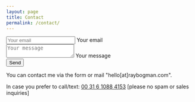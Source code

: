 ```yaml
---
layout: page
title: Contact
permalink: /contact/
---
```


<main class="flex flex-wrap justify-around align-item items-center" markdown="0">
<form method="post" action-xhr="https://www.getform.org/f/68a938b3-bb23-4c55-929c-ab0639504921" target="_top">

  <div class="flex flex-column items-center">
    <div class="ampstart-input inline-block relative m0 p0 mb3 ">
      <input type="email" name="email" id="ip1" class="block border-none p0 m0 user-valid valid" placeholder="Your email">
      <label for="ip1" class="absolute top-0 right-0 bottom-0 left-0" aria-hidden="true">Your email</label>
    </div>
  </div>  
  <div class="ampstart-input inline-block relative m0 p0 mb3 ">
    <textarea name="message" class="block border-none p0 m0 user-valid valid" id="ip2" placeholder="Your message"></textarea>
    <label for="ip2" class="absolute top-0 right-0 bottom-0 left-0" aria-hidden="true">Your message</label>
  </div>
  <div>
    <button id="sendBtn" class="ampstart-btn" type="submit">Send</button>
  </div>
</form>
<p>You can contact me via the form or mail "hello[at]raybogman.com".<p>
<p>In case you prefer to call/text: <a href="tel:0031610884153">00 31 6 1088 4153</a> [please no spam or sales inquiries]</p>
</main>
